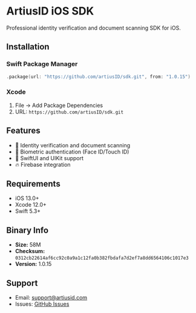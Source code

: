 # ArtiusID iOS SDK

Professional identity verification and document scanning SDK for iOS.

## Installation

### Swift Package Manager
```swift
.package(url: "https://github.com/artiusID/sdk.git", from: "1.0.15")
```

### Xcode
1. File → Add Package Dependencies
2. URL: `https://github.com/artiusID/sdk.git`

## Features

- 📱 Identity verification and document scanning
- 🔐 Biometric authentication (Face ID/Touch ID)
- 🎨 SwiftUI and UIKit support
- 🔥 Firebase integration

## Requirements

- iOS 13.0+
- Xcode 12.0+
- Swift 5.3+

## Binary Info

- **Size:**  58M
- **Checksum:** `0312cb22614af6cc92c0a9a1c12fa0b382fbdafa7d2ef7a8dd6564106c1017e3`
- **Version:** 1.0.15

## Support

- Email: support@artiusid.com
- Issues: [GitHub Issues](https://github.com/artiusID/sdk/issues)
